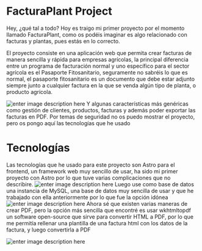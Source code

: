 # FacturaPlant Project

Hey, ¿qué tal a todo? Hoy es traigo mi primer proyecto por el momento llamado FacturaPlant, como os podéis imaginar es algo relacionado con facturas y plantas, pues estás en lo correcto. 

El proyecto consiste en una aplicación web que permita crear facturas de manera sencilla y rápida para empresas agrícolas, la principal diferencia entre un programa de facturación normal y uno específico para el sector agrícola es el Pasaporte Fitosanitario, seguramente no sabréis lo que es normal, el pasaporte fitosanitario es un documento que debe estar adjunto siempre junto a cualquier factura en la que se venda algún tipo de planta, o producto agrícola.

![enter image description here](https://www.aenverde.es/wp-content/uploads/2019/12/pasaporte-fitosanitario.jpg)
Y algunas características más genéricas como gestión de clientes, productos, facturas y además poder exportar las facturas en PDF. Por temas de seguridad no os puedo mostrar el proyecto, pero os pongo aquí las tecnologías que he usado

# Tecnologías

Las tecnologías que he usado para este proyecto son Astro para el frontend, un framework web muy sencillo de usar, ha sido mi primer proyecto con Astro por lo que tuve varias complicaciones que no describire.
![enter image description here](https://cdn.buttercms.com/xrVbfdR5TBy4iTaY4xl7)
Luego use como base de datos una instancia de MySQL, una base de datos muy sencilla de usar y que he trabajado con ella anteriormente por lo que fue la opción idónea
![enter image description here](https://www.ovhcloud.com/sites/default/files/styles/large_screens_1x/public/2021-09/ECX-1909_Hero_MySQL_600x400@2x-1_0.png)
Ahora sé que existen varias maneras de crear PDF, pero la opción más sencilla que encontré es usar wkhtmltopdf un software open-source que sirve para convertir HTML a PDF, por lo que me permitía rellenar una plantilla de una factura html con los datos de la factura, y luego convertirla a PDF 

![enter image description here](https://ourcodeworld.com/public-media/articles/articleocw-590c895c5d17d.png)
